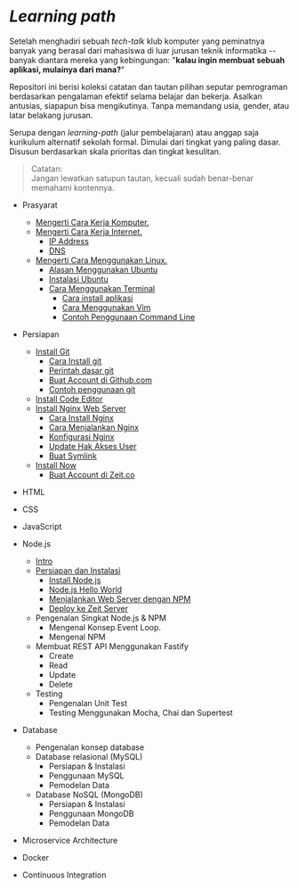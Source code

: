 # *Learning path*

Setelah menghadiri sebuah *tech-talk* klub komputer yang peminatnya banyak yang berasal dari mahasiswa di luar jurusan teknik informatika -- banyak diantara mereka yang kebingungan: "**kalau ingin membuat sebuah aplikasi, mulainya dari mana?**"

Repositori ini berisi koleksi catatan dan tautan pilihan seputar pemrograman berdasarkan pengalaman efektif selama belajar dan bekerja. Asalkan antusias, siapapun bisa mengikutinya. Tanpa memandang usia, gender, atau latar belakang jurusan. 

Serupa dengan *learning-path* (jalur pembelajaran) atau anggap saja kurikulum alternatif sekolah formal. Dimulai dari tingkat yang paling dasar. Disusun berdasarkan skala prioritas dan tingkat kesulitan. 

> Catatan:   
> Jangan lewatkan satupun tautan, kecuali sudah benar-benar memahami kontennya.

- Prasyarat
  - [Mengerti Cara Kerja Komputer.](komputer/readme.md)
  - [Mengerti Cara Kerja Internet.](internet/readme.md)
    - [IP Address](internet/readme.md#ip-address)
    - [DNS](internet/readme.md#dns)
  - [Mengerti Cara Menggunakan Linux.](linux/readme.md)
    - [Alasan Menggunakan Ubuntu](linux/readme.md#alasan-menggunakan-ubuntu)
    - [Instalasi Ubuntu](linux/readme.md#instalasi-ubuntu)
    - [Cara Menggunakan Terminal](linux/readme.md#cara-menggunakan-terminal)
      - [Cara install aplikasi](linux/readme.md#cara-install-aplikasi)
      - [Cara Menggunakan Vim](linux/readme.md#cara-menggunakan-vim)
      - [Contoh Penggunaan Command Line](linux/readme.md#contoh-penggunaan-command-line)

- Persiapan
  - [Install Git](git/readme.md)
    - [Cara Install git](git#cara-install-git)
    - [Perintah dasar git](git#perintah-dasar-git)
    - [Buat Account di Github.com](git#buat-account-di-githubcom)
    - [Contoh penggunaan git](git#contoh-penggunaan-git)
  - [Install Code Editor](persiapan.md#install-vscode)
  - [Install Nginx Web Server](nginx/readme.md)
    - [Cara Install Nginx](nginx/readme.md#cara-install-nginx)
    - [Cara Menjalankan Nginx](nginx/readme.md#cara-menjalankan-nginx)
    - [Konfigurasi Nginx](nginx/readme.md#konfigurasi-nginx)
    - [Update Hak Akses User](nginx/readme.md#update-hak-akses-user)
    - [Buat Symlink](nginx/readme.md#buat-symlink)
  - [Install Now](persiapan.md#install-now)
    - [Buat Account di Zeit.co](persiapan.md#buat-account-zeitco)

- HTML
- CSS
- JavaScript
- Node.js
  - [Intro](node.js)
  - [Persiapan dan Instalasi](node.js/anoa/readme.md)
    - [Install Node.js](node.js/anoa/readme.md#install-nodejs)
    - [Node.js Hello World](node.js/anoa/readme.md#nodejs-hello-world)
    - [Menjalankan Web Server dengan NPM](node.js/anoa/readme.md#menjalankan-web-server-dengan-npm)
    - [Deploy ke Zeit Server](node.js/anoa/readme.md#deploy-ke-zeit-server)
  - Pengenalan Singkat Node.js & NPM
    - Mengenal Konsep Event Loop.
    - Mengenal NPM
  - Membuat REST API Menggunakan Fastify
    - Create
    - Read
    - Update
    - Delete
  - Testing 
    - Pengenalan Unit Test
    - Testing Menggunakan Mocha, Chai dan Supertest
- Database
  - Pengenalan konsep database
  - Database relasional (MySQL)
    - Persiapan & Instalasi
    - Penggunaan MySQL
    - Pemodelan Data
  - Database NoSQL (MongoDB)
    - Persiapan & Instalasi
    - Penggunaan MongoDB
    - Pemodelan Data
- Microservice Architecture
- Docker
- Continuous Integration
